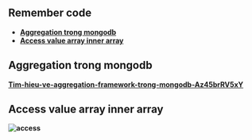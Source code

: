 ## Remember code

<ul>
<li>
<a href="#aggregation"><strong>Aggregation trong mongodb<strong/></a>
</li>
<li>
<a href="#access"><strong>Access value array inner array<strong/></a>
</li>
</ul>

<h2 id="aggregation">Aggregation trong mongodb</h2>
<a target="_blank" href="https://viblo.asia/p/tim-hieu-ve-aggregation-framework-trong-mongodb-Az45brRV5xY">Tim-hieu-ve-aggregation-framework-trong-mongodb-Az45brRV5xY</a>
<br/>
<h2 id="access">Access value array inner array</h2>
<img alt="access" src="https://user-images.githubusercontent.com/94210121/205856461-af7476e2-889a-46e8-afd2-059bcf95f9f5.png"/>
